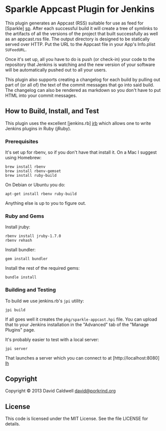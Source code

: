 Sparkle Appcast Plugin for Jenkins
==================================

This plugin generates an Appcast (RSS) suitable for use as feed for
[Sparkle] [sp]. After each successful build it will create a tree of
symlinks to the artifacts of all the versions of the project that built
successfully as well as an appcast.rss file. The output directory is
designed to be statically served over HTTP. Put the URL to the Appcast file
in your App's Info.plist `SUFeedURL`.

Once it's set up, all you have to do is push (or check-in) your code to the
repository that Jenkins is watching and the new version of your software
will be automatically pushed out to all your users.

This plugin also supports creating a changelog for each build by pulling out
part of (or all of) the text of the commit messages that go into said
build. The changelog can also be rendered as markdown so you don't have to
put HTML into your commit messages.

[sp]: http://sparkle.andymatuschak.org/

How to Build, Install, and Test
-------------------------------

This plugin uses the excellent [jenkins.rb] [jrb] which allows one to write
Jenkins plugins in Ruby (jRuby).

[jrb]: https://github.com/jenkinsci/jenkins.rb

### Prerequisites

It's set up for rbenv, so if you don't have that install it. On a Mac I
suggest using Homebrew:

    brew install rbenv
    brew install rbenv-gemset
    brew install ruby-build

On Debian or Ubuntu you do:

    apt-get install rbenv ruby-build

Anything else is up to you to figure out.

### Ruby and Gems

Install jruby:

    rbenv install jruby-1.7.0
    rbenv rehash

Install bundler:

    gem install bundler

Install the rest of the required gems:

    bundle install

### Building and Testing

To build we use jenkins.rb's `jpi` utility:

    jpi build

If all goes well it creates the `pkg/sparkle-appcast.hpi` file. You can
upload that to your Jenkins installation in the "Advanced" tab of the
"Manage Plugins" page.

It's probably easier to test with a local server:

    jpi server

That launches a server which you can connect to at [http://localhost:8080] [lh]

[lh]: http://localhost:8080

Copyright
---------

Copyright © 2013 David Caldwell <david@porkrind.org>

License
-------

This code is licensed under the MIT License. See the file LICENSE for details.
